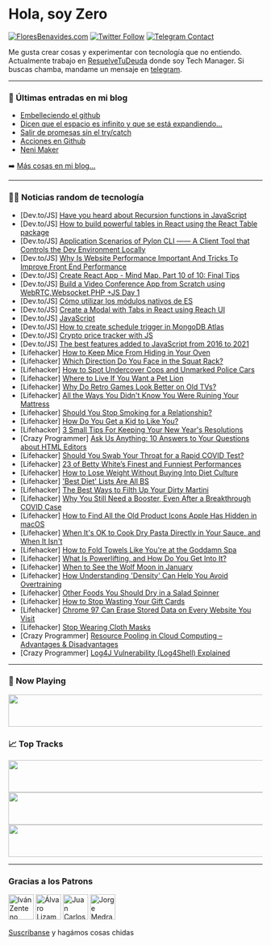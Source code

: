 # Hola, soy Zero

[![FloresBenavides.com](https://img.shields.io/website?down_message=oops&label=MiBlog&style=for-the-badge&up_message=online&url=https%3A%2F%2Ffloresbenavides.com)](https://floresbenavides.com) [![Twitter Follow](https://img.shields.io/twitter/follow/ZeroDragon?color=%231DA1F2&label=Follow&logo=twitter&logoColor=ffffff&style=for-the-badge)](https://twitter.com/zerodragon) [![Telegram Contact](https://img.shields.io/badge/escr%C3%ADbeme-ZeroDragon-%2326A5E4?style=for-the-badge&logo=telegram)](https://t.me/zerodragon)

Me gusta crear cosas y experimentar con tecnología que no entiendo.
Actualmente trabajo en [ResuelveTuDeuda](http://github.com/resuelve) donde soy Tech Manager.
Si buscas chamba, mandame un mensaje en [telegram](https://t.me/zerodragon).

---

### 📕 Últimas entradas en mi blog
<!-- BLOG-POST-LIST:START -->
- [Embelleciendo el github](https://floresbenavides.com/embelleciendo-el-github/)
- [Dicen que el espacio es infinito y que se está expandiendo…](https://floresbenavides.com/dicen-que-el-espacio-es-infinito-y-que-se-esta-expandiendo/)
- [Salir de promesas sin el try/catch](https://floresbenavides.com/salir-de-promesas-sin-el-try-catch/)
- [Acciones en Github](https://floresbenavides.com/acciones-en-github/)
- [Neni Maker](https://floresbenavides.com/neni-maker/)
<!-- BLOG-POST-LIST:END -->

➡️ [Más cosas en mi blog...](https://floresbenavides.com)

---

### 👨‍💻 Noticias random de tecnología
<!-- TECH-POSTS:START -->
- [Dev.to/JS] [Have you heard about Recursion functions in JavaScript](https://dev.to/codewithsnowbit/have-you-heard-about-recursion-functions-in-javascript-4nm4)
- [Dev.to/JS] [How to build powerful tables in React using the React Table package](https://dev.to/andrewbaisden/how-to-build-powerful-tables-in-react-using-the-react-table-package-3gn7)
- [Dev.to/JS] [Application Scenarios of Pylon CLI —— A Client Tool that Controls the Dev Environment Locally](https://dev.to/trystancocolatte/application-scenarios-of-pylon-cli-a-client-tool-that-controls-the-dev-environment-locally-28ak)
- [Dev.to/JS] [Why Is Website Performance Important And Tricks To Improve Front End Performance](https://dev.to/sharma2288/why-is-website-performance-important-and-tricks-to-improve-front-end-performance-f09)
- [Dev.to/JS] [Create React App - Mind Map. Part 10 of 10: Final Tips](https://dev.to/101samovar/create-react-app-mind-map-part-9-of-10-resize-2e48)
- [Dev.to/JS] [Build a Video Conference App from Scratch using WebRTC,Websocket,PHP +JS Day 1](https://dev.to/benpobi/build-a-video-conference-app-from-scratch-using-webrtcwebsocketphp-js-day-1-3efn)
- [Dev.to/JS] [Cómo utilizar los módulos nativos de ES](https://dev.to/conoce-dev/como-utilizar-los-modulos-nativos-de-es-214i)
- [Dev.to/JS] [Create a Modal with Tabs in React using Reach UI](https://dev.to/coder4_life/create-a-modal-with-tabs-in-react-using-reach-ui-22nc)
- [Dev.to/JS] [JavaScript](https://dev.to/shamimzz/javascript-3ka6)
- [Dev.to/JS] [How to create schedule trigger in MongoDB Atlas](https://dev.to/zainbinfurqan/how-to-create-schedule-trigger-in-mongodb-atlas-1af8)
- [Dev.to/JS] [Crypto price tracker with JS](https://dev.to/devrohit0/crypto-price-tracker-with-js-57d7)
- [Dev.to/JS] [The best features added to JavaScript from 2016 to 2021](https://dev.to/realattila/the-best-features-added-to-javascript-from-2016-to-2021-5803)
- [Lifehacker] [How to Keep Mice From Hiding in Your Oven](https://lifehacker.com/how-to-keep-mice-from-hiding-in-your-oven-1848309633)
- [Lifehacker] [Which Direction Do You Face in the Squat Rack?](https://lifehacker.com/which-direction-do-you-face-in-the-squat-rack-1848309954)
- [Lifehacker] [How to Spot Undercover Cops and Unmarked Police Cars](https://lifehacker.com/how-to-spot-undercover-cops-and-unmarked-police-cars-1848309745)
- [Lifehacker] [Where to Live If You Want a Pet Lion](https://lifehacker.com/where-to-live-if-you-want-a-pet-lion-1848309048)
- [Lifehacker] [Why Do Retro Games Look Better on Old TVs?](https://lifehacker.com/why-do-retro-games-look-better-on-old-tvs-1848306958)
- [Lifehacker] [All the Ways You Didn&#39;t Know You Were Ruining Your Mattress](https://lifehacker.com/all-the-ways-you-didnt-know-you-were-ruining-your-mattr-1848307051)
- [Lifehacker] [Should You Stop Smoking for a Relationship?](https://lifehacker.com/should-you-stop-smoking-for-a-relationship-1848306318)
- [Lifehacker] [How Do You Get a Kid to Like You?](https://lifehacker.com/how-do-you-get-a-kid-to-like-you-1848306414)
- [Lifehacker] [3 Small Tips For Keeping Your New Year&#39;s Resolutions](https://lifehacker.com/3-small-tips-for-keeping-your-new-years-resolutions-1848307339)
- [Crazy Programmer] [Ask Us Anything: 10 Answers to Your Questions about HTML Editors](https://www.thecrazyprogrammer.com/2022/01/10-answers-to-your-questions-about-html-editors.html)
- [Lifehacker] [Should You Swab Your Throat for a Rapid COVID Test?](https://lifehacker.com/should-you-swab-your-throat-for-a-rapid-covid-test-1848306928)
- [Lifehacker] [23 of Betty White’s Finest and Funniest Performances](https://lifehacker.com/23-of-betty-white-s-finest-and-funniest-performances-1848300929)
- [Lifehacker] [How to Lose Weight Without Buying Into Diet Culture](https://lifehacker.com/how-to-lose-weight-without-buying-into-any-more-diet-bu-1847818364)
- [Lifehacker] [&#39;Best Diet&#39; Lists Are All BS](https://lifehacker.com/there-is-no-best-diet-1845385562)
- [Lifehacker] [The Best Ways to Filth Up Your Dirty Martini](https://lifehacker.com/the-best-ways-to-filth-up-your-dirty-martini-1848304038)
- [Lifehacker] [Why You Still Need a Booster, Even After a Breakthrough COVID Case](https://lifehacker.com/why-you-still-need-a-booster-even-after-a-breakthrough-1848300059)
- [Lifehacker] [How to Find All the Old Product Icons Apple Has Hidden in macOS](https://lifehacker.com/how-to-find-all-the-old-product-icons-apple-has-hidden-1848301929)
- [Lifehacker] [When It&#39;s OK to Cook Dry Pasta Directly in Your Sauce, and When It Isn&#39;t](https://lifehacker.com/when-its-ok-to-cook-dry-pasta-directly-in-your-sauce-a-1848301506)
- [Lifehacker] [How to Fold Towels Like You&#39;re at the Goddamn Spa](https://lifehacker.com/how-to-fold-towels-like-youre-at-the-goddamn-spa-1848302512)
- [Lifehacker] [What Is Powerlifting, and How Do You Get Into It?](https://lifehacker.com/what-is-powerlifting-and-how-do-you-get-into-it-1848301232)
- [Lifehacker] [When to See the Wolf Moon in January](https://lifehacker.com/when-to-see-the-wolf-moon-in-january-1848301029)
- [Lifehacker] [How Understanding &#39;Density&#39; Can Help You Avoid Overtraining](https://lifehacker.com/how-understanding-density-can-help-you-avoid-overtraini-1848265299)
- [Lifehacker] [Other Foods You Should Dry in a Salad Spinner](https://lifehacker.com/other-foods-you-should-dry-in-a-salad-spinner-1848301307)
- [Lifehacker] [How to Stop Wasting Your Gift Cards](https://lifehacker.com/how-to-stop-wasting-your-gift-cards-1848300565)
- [Lifehacker] [Chrome 97 Can Erase Stored Data on Every Website You Visit](https://lifehacker.com/chrome-97-can-erase-stored-data-on-every-website-you-vi-1848300443)
- [Lifehacker] [Stop Wearing Cloth Masks](https://lifehacker.com/stop-wearing-cloth-masks-1848300414)
- [Crazy Programmer] [Resource Pooling in Cloud Computing – Advantages &amp; Disadvantages](https://www.thecrazyprogrammer.com/2022/01/resource-pooling-in-cloud-computing.html)
- [Crazy Programmer] [Log4J Vulnerability &lpar;Log4Shell&rpar; Explained](https://www.thecrazyprogrammer.com/2022/01/log4j-vulnerability.html)<!-- TECH-POSTS:END -->

---

### 🎵 Now Playing
<a href="https://spotify-now-playing-dun.vercel.app/now-playing?open"><img src="https://spotify-now-playing-dun.vercel.app/now-playing" width="540" height="64"></a>

### 📈 Top Tracks
<a href="https://spotify-now-playing-dun.vercel.app/top-tracks?i=1&open"><img src="https://spotify-now-playing-dun.vercel.app/top-tracks?i=1" width="540" height="64"></a>
<a href="https://spotify-now-playing-dun.vercel.app/top-tracks?i=2&open"><img src="https://spotify-now-playing-dun.vercel.app/top-tracks?i=2" width="540" height="64"></a>
<a href="https://spotify-now-playing-dun.vercel.app/top-tracks?i=3&open"><img src="https://spotify-now-playing-dun.vercel.app/top-tracks?i=3" width="540" height="64"></a>

---

### Gracias a los Patrons
[<img src="https://avatars.githubusercontent.com/u/243380?v=4" alt="Iván Zenteno" width="50px">](https://github.com/k001) [<img src="https://avatars.githubusercontent.com/u/19955639?v=4" alt="Álvaro Lizama" width="50px">](https://github.com/alvarolizama) [<img src="https://avatars.githubusercontent.com/u/2718753?v=4" alt="Juan Carlos Ruiz" width="50px">](https://github.com/JuanCrg90) [<img src="https://avatars.githubusercontent.com/u/37025?v=4" alt="Jorge Medrano" width="50px">](https://github.com/h1pp1e) 

[Suscríbanse](https://www.patreon.com/zerodragon) y hagámos cosas chidas
